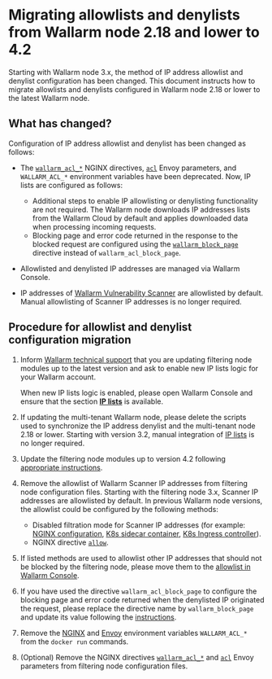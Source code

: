 # Migrating allowlists and denylists from Wallarm node 2.18 and lower to 4.2

Starting with Wallarm node 3.x, the method of IP address allowlist and denylist configuration has been changed. This document instructs how to migrate allowlists and denylists configured in Wallarm node 2.18 or lower to the latest Wallarm node.

## What has changed?

Configuration of IP address allowlist and denylist has been changed as follows:

* The [`wallarm_acl_*`](/2.18/admin-en/configure-parameters-en/#wallarm_acl) NGINX directives, [`acl`](/2.18/admin-en/configuration-guides/envoy/fine-tuning/#ip-denylisting-settings) Envoy parameters, and `WALLARM_ACL_*` environment variables have been deprecated. Now, IP lists are configured as follows:

    * Additional steps to enable IP allowlisting or denylisting functionality are not required. The Wallarm node downloads IP addresses lists from the Wallarm Cloud by default and applies downloaded data when processing incoming requests.
    * Blocking page and error code returned in the response to the blocked request are configured using the [`wallarm_block_page`](../admin-en/configure-parameters-en.md#wallarm_block_page) directive instead of `wallarm_acl_block_page`.
* Allowlisted and denylisted IP addresses are managed via Wallarm Console.
* IP addresses of [Wallarm Vulnerability Scanner](../about-wallarm/detecting-vulnerabilities.md#vulnerability-scanner) are allowlisted by default. Manual allowlisting of Scanner IP addresses is no longer required.

## Procedure for allowlist and denylist configuration migration

1. Inform [Wallarm technical support](mailto:support@wallarm.com) that you are updating filtering node modules up to the latest version and ask to enable new IP lists logic for your Wallarm account.

    When new IP lists logic is enabled, please open Wallarm Console and ensure that the section [**IP lists**](../user-guides/ip-lists/overview.md) is available.
2. If updating the multi-tenant Wallarm node, please delete the scripts used to synchronize the IP address denylist and the multi-tenant node 2.18 or lower. Starting with version 3.2, manual integration of [IP lists](../user-guides/ip-lists/overview.md) is no longer required. 
3. Update the filtering node modules up to version 4.2 following [appropriate instructions](general-recommendations.md#update-process).
4. Remove the allowlist of Wallarm Scanner IP addresses from filtering node configuration files. Starting with the filtering node 3.x, Scanner IP addresses are allowlisted by default. In previous Wallarm node versions, the allowlist could be configured by the following methods:

    * Disabled filtration mode for Scanner IP addresses (for example: [NGINX configuration](/2.18/admin-en/scanner-ips-allowlisting/), [K8s sidecar container](/2.18/admin-en/installation-guides/kubernetes/wallarm-sidecar-container-helm/#step-1-creating-wallarm-configmap), [K8s Ingress controller](/2.18/admin-en/configuration-guides/wallarm-ingress-controller/best-practices/allowlist-wallarm-ip-addresses/)).
    * NGINX directive [`allow`](https://nginx.org/en/docs/http/ngx_http_access_module.html#allow).
5. If listed methods are used to allowlist other IP addresses that should not be blocked by the filtering node, please move them to the [allowlist in Wallarm Console](../user-guides/ip-lists/allowlist.md).
6. If you have used the directive `wallarm_acl_block_page` to configure the blocking page and error code returned when the denylisted IP originated the request, please replace the directive name by `wallarm_block_page` and update its value following the [instructions](../admin-en/configuration-guides/configure-block-page-and-code.md).
7. Remove the [NGINX](../admin-en/installation-docker-en.md) and [Envoy](../admin-en/installation-guides/envoy/envoy-docker.md) environment variables `WALLARM_ACL_*` from the `docker run` commands.
8. (Optional) Remove the NGINX directives [`wallarm_acl_*`](/2.18/admin-en/configure-parameters-en/#wallarm_acl) and [`acl`](/2.18/admin-en/configuration-guides/envoy/fine-tuning/#ip-denylisting-settings) Envoy parameters from filtering node configuration files.
